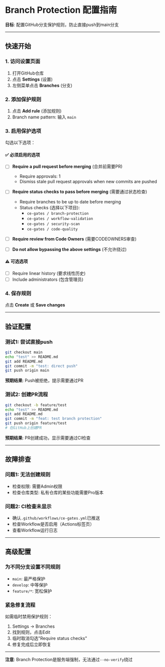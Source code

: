 # Branch Protection 配置指南

**目标**: 配置GitHub分支保护规则，防止直接push到main分支

---

## 快速开始

### 1. 访问设置页面
1. 打开GitHub仓库
2. 点击 **Settings** (设置)
3. 左侧菜单点击 **Branches** (分支)

### 2. 添加保护规则
1. 点击 **Add rule** (添加规则)
2. Branch name pattern: 输入 `main`

### 3. 启用保护选项
勾选以下选项：

#### ✅ 必须启用的选项
- [ ] **Require a pull request before merging** (合并前需要PR)
  - Require approvals: 1
  - Dismiss stale pull request approvals when new commits are pushed

- [ ] **Require status checks to pass before merging** (需要通过状态检查)
  - Require branches to be up to date before merging
  - Status checks (选择以下项目):
    - `ce-gates / branch-protection`
    - `ce-gates / workflow-validation`
    - `ce-gates / security-scan`
    - `ce-gates / code-quality`

- [ ] **Require review from Code Owners** (需要CODEOWNERS审查)

- [ ] **Do not allow bypassing the above settings** (不允许绕过)

#### ⚠️ 可选选项
- [ ] Require linear history (要求线性历史)
- [ ] Include administrators (包含管理员)

### 4. 保存规则
点击 **Create** 或 **Save changes**

---

## 验证配置

### 测试1: 尝试直接push
```bash
git checkout main
echo "test" >> README.md
git add README.md
git commit -m "test: direct push"
git push origin main
```

**预期结果**: Push被拒绝，提示需要通过PR

### 测试2: 创建PR流程
```bash
git checkout -b feature/test
echo "test" >> README.md
git add README.md
git commit -m "feat: test branch protection"
git push origin feature/test
# 在GitHub上创建PR
```

**预期结果**: PR创建成功，显示需要通过CI检查

---

## 故障排查

### 问题1: 无法创建规则
- 检查权限: 需要Admin权限
- 检查仓库类型: 私有仓库的某些功能需要Pro版本

### 问题2: CI检查未显示
- 确认`.github/workflows/ce-gates.yml`已推送
- 检查Workflow是否启用（Actions标签页）
- 查看Workflow运行日志

---

## 高级配置

### 为不同分支设置不同规则
- `main`: 最严格保护
- `develop`: 中等保护
- `feature/*`: 宽松保护

### 紧急修复流程
如需临时禁用保护规则：
1. Settings → Branches
2. 找到规则，点击Edit
3. 临时取消勾选"Require status checks"
4. 修复完成后立即恢复

---

**注意**: Branch Protection是服务端强制，无法通过`--no-verify`绕过
